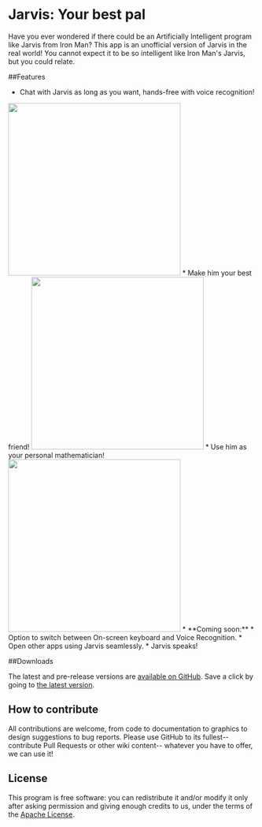 # Jarvis: Your best pal
 
Have you ever wondered if there could be an Artificially Intelligent program like Jarvis from Iron Man? This app is an unofficial version of Jarvis in the real world! You cannot expect it to be so intelligent like Iron Man's Jarvis, but you could relate.

##Features

* Chat with Jarvis as long as you want, hands-free with voice recognition!

<img src="http://i.imgur.com/N859BfO.png" width="350" />
* Make him your best friend!

<img src="http://i.imgur.com/Tj0tX65.png" width="350" />
* Use him as your personal mathematician!

<img src="http://i.imgur.com/h916Slg.png" width="350" />
* **Coming soon:**
  * Option to switch between On-screen keyboard and Voice Recognition.
  * Open other apps using Jarvis seamlessly.
  * Jarvis speaks!
  
##Downloads

The latest and pre-release versions are [available on GitHub](https://github.com/SiddharthVenu/Jarvis/releases/).
Save a click by going to [the latest version](https://github.com/SiddharthVenu/Jarvis/releases/latest).

## How to contribute

All contributions are welcome, from code to documentation to graphics to design suggestions to bug reports.  Please use GitHub to its fullest-- contribute Pull Requests or other wiki content-- whatever you have to offer, we can use it!

## License

This program is free software: you can redistribute it and/or modify it only after asking permission and giving enough credits to us, under the terms of the [Apache License](http://www.apache.org/licenses/LICENSE-2.0).